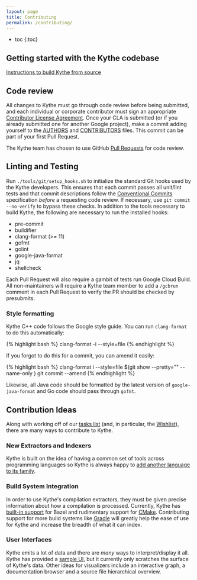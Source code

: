 ```yaml
---
layout: page
title: Contributing
permalink: /contributing/
---
```


* toc
{:toc}

## Getting started with the Kythe codebase

[Instructions to build Kythe from source]({{site.baseuri}}/getting-started)

## Code review

All changes to Kythe must go through code review before being submitted, and
each individual or corporate contributor must sign an appropriate [Contributor
License Agreement](https://cla.developers.google.com/about).  Once your CLA is
submitted (or if you already submitted one for another Google project), make a
commit adding yourself to the
[AUTHORS]({{site.data.development.source_browser}}/AUTHORS) and
[CONTRIBUTORS]({{site.data.development.source_browser}}/CONTRIBUTORS)
files. This commit can be part of your first Pull Request.

The Kythe team has chosen to use GitHub [Pull Requests](https://guides.github.com/activities/forking/)
for code review.

## Linting and Testing

Run `./tools/git/setup_hooks.sh` to initialize the standard Git hooks used by
the Kythe developers.  This ensures that each commit passes all unit/lint tests
and that commit descriptions follow the [Conventional
Commits](https://www.conventionalcommits.org/en/v1.0.0-beta.2/) specification
*before* a requesting code review.  If necessary, use `git commit --no-verify`
to bypass these checks.  In addition to the tools necessary to build Kythe, the
following are necessary to run the installed hooks:

- pre-commit
- buildifier
- clang-format (>= 11)
- gofmt
- golint
- google-java-format
- jq
- shellcheck

Each Pull Request will also require a gambit of tests run Google Cloud Build.
All non-maintainers will require a Kythe team member to add a `/gcbrun` comment
in each Pull Request to verify the PR should be checked by presubmits.

### Style formatting

Kythe C++ code follows the Google style guide. You can run `clang-format` to do
this automatically:

{% highlight bash %}
clang-format -i --style=file <filename>
{% endhighlight %}

If you forgot to do this for a commit, you can amend it easily:

{% highlight bash %}
clang-format i --style=file $(git show --pretty="" --name-only <SHA1>)
git commit --amend
{% endhighlight %}

Likewise, all Java code should be formatted by the latest version of
`google-java-format` and Go code should pass through `gofmt`.

## Contribution Ideas

Along with working off of our [tasks
list]({{site.data.development.issue_tracker}}) (and, in particular, the
[Wishlist]({{site.data.development.github}}/labels/wishlist)),
there are many ways to contribute to Kythe.

### New Extractors and Indexers

Kythe is built on the idea of having a common set of tools across programming
languages so Kythe is always happy to
[add another language to its family]({{site.baseurl}}/docs/kythe-compatible-compilers.html).

### Build System Integration

In order to use Kythe's compilation extractors, they must be given precise
information about how a compilation is processed.  Currently, Kythe has
[built-in support]({{site.data.development.source_browser}}/kythe/extractors/bazel/extract.sh)
for Bazel and rudimentary support for
[CMake]({{site.data.development.source_browser}}/kythe/extractors/cmake/).
Contributing support for more build systems like [Gradle](https://gradle.org)
will greatly help the ease of use for Kythe and increase the breadth of what it
can index.

### User Interfaces

Kythe emits a lot of data and there are *many* ways to interpret/display it all.
Kythe has provided a
[sample UI]({{site.baseuri}}/examples#visualizing-cross-references), but it
currently only scratches the surface of Kythe's data.  Other ideas for
visualizers include an interactive graph, a documentation browser and a source file
hierarchical overview.
